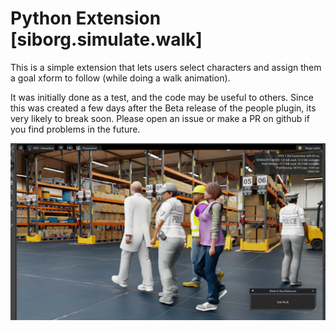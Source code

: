 # Python Extension [siborg.simulate.walk]

This is a simple extension that lets users select characters and assign them a goal xform to follow (while doing a walk animation). 

It was initially done as a test, and the code may be useful to others. Since this was created a few days after the Beta release of the people plugin, its very likely to break soon.  Please open an issue or make a PR on github if you find problems in the future. 

![Preview](preview.png)

